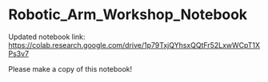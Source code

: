 # Robotic_Arm_Workshop_Notebook

Updated notebook link: https://colab.research.google.com/drive/1p79TxjQYhsxQQtFr52LxwWCpT1XPs3v7

Please make a copy of this notebook!
